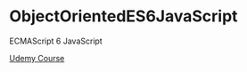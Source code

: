 # ObjectOrientedES6JavaScript
ECMAScript 6 JavaScript

[Udemy Course](https://www.udemy.com/course/advanced-and-object-oriented-javascript/)